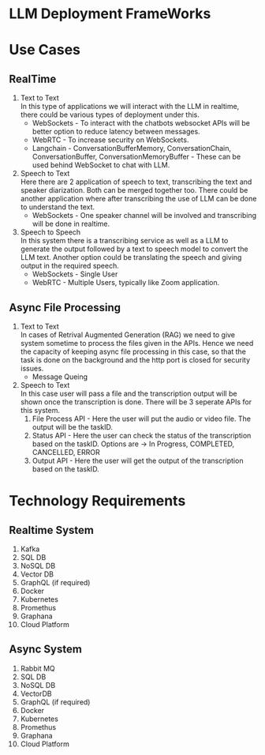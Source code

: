 # LLM Deployment FrameWorks

# Use Cases
## RealTime
1. Text to Text <br />
   In this type of applications we will interact with the LLM in realtime, there could be various types of deployment under this.
   - WebSockets - To interact with the chatbots websocket APIs will be better option to reduce latency between messages. 
   - WebRTC - To increase security on WebSockets.
   - Langchain - ConversationBufferMemory, ConversationChain, ConversationBuffer, ConversationMemoryBuffer - These can be used behind WebSocket to chat with LLM. <br />
2. Speech to Text <br />
   Here there are 2 application of speech to text, transcribing the text and speaker diarization. Both can be merged together too. There could be another application where after transcribing the use of LLM can be done to understand the text. 
   - WebSockets - One speaker channel will be involved and transcribing will be done in realtime. 
3. Speech to Speech <br />
   In this system there is a transcribing service as well as a LLM to generate the output followed by a text to speech model to convert the LLM text. Another option could be translating the speech and giving output in the required speech.
   - WebSockets - Single User
   - WebRTC - Multiple Users, typically like Zoom application.


## Async File Processing
1. Text to Text <br />
   In cases of Retrival Augmented Generation (RAG) we need to give system sometime to process the files given in the APIs. Hence we need the capacity of keeping async file processing in this case, so that the task is done on the background and the http port is closed for security issues.
   - Message Queing
2. Speech to Text <br />
   In this case user will pass a file and the transcription output will be shown once the transcription is done.
   There will be 3 seperate APIs for this system.
   1. File Process API - Here the user will put the audio or video file. The output will be the taskID. 
   2. Status API - Here the user can check the status of the transcription based on the taskID. Options are -> In Progress, COMPLETED, CANCELLED, ERROR
   3. Output API - Here the user will get the output of the transcription based on the taskID.


# Technology Requirements
## Realtime System
1. Kafka
2. SQL DB
3. NoSQL DB
4. Vector DB
5. GraphQL (if required)
6. Docker
7. Kubernetes
8. Promethus
9. Graphana
10. Cloud Platform

## Async System
1. Rabbit MQ
2. SQL DB
3. NoSQL DB
4. VectorDB
5. GraphQL (if required)
6. Docker
7. Kubernetes
8. Promethus
9. Graphana
10. Cloud Platform
